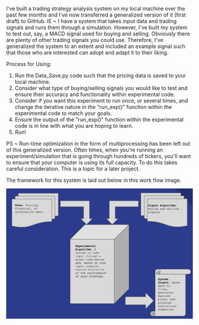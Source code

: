 I've built a trading strategy analysis system on my local machine over the past few months and I've now transferred a generalized version of it (first draft) to GitHub. IE ~ I have a system that takes input data and trading signals and runs them through a simulation. However, I've built my system to test out, say, a MACD signal used for buying and selling. Obviously there are plenty of other trading signals you could use. Therefore, I've generalized the system to an extent and included an example signal such that those who are interested can adopt and adapt it to their liking.

Process for Using:
1) Run the Data_Save.py code such that the pricing data is saved to your local machine.
2) Consider what type of buying/selling signals you would like to test and ensure their accuracy and functionality within experimental code.
3) Consider if you want this experiment to run once, or several times, and change the iterative nature in the "run_exp()" function within the experimental code
to match your goals.
4) Ensure the output of the "run_exp()" function within the experimental code is in line with what you are hoping to learn. 
5) Run!

PS ~ Run-time optimization in the form of multiprocessing has been left out of this generalized version. Often times, when you're running an experiment/simulation that is going through hundreds of tickers, you'll want to ensure that your computer is using its full capacity. To do this takes careful consideration. This is a topic for a later project. 

The framework for this system is laid out below in this work flow image. 

![](Images/Workflow.png)
